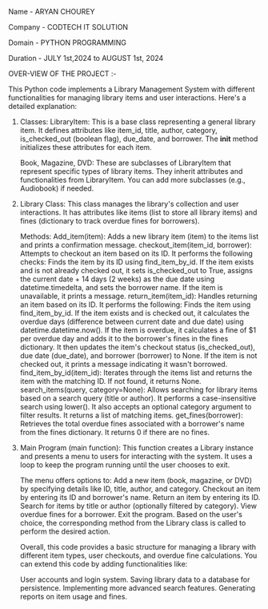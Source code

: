 Name - ARYAN CHOUREY

Company - CODTECH IT SOLUTION

Domain - PYTHON PROGRAMMING

Duration - JULY 1st,2024 to AUGUST 1st, 2024

OVER-VIEW OF THE PROJECT :-

This Python code implements a Library Management System with different functionalities for managing library items and user interactions. Here's a detailed explanation:

1.  Classes:
    LibraryItem: This is a base class representing a general library item. It defines attributes like item_id, title, author, category, is_checked_out (boolean flag), due_date, and borrower. The __init__ method 
    initializes these attributes for each item.

    Book, Magazine, DVD: These are subclasses of LibraryItem that represent specific types of library items. They inherit attributes and functionalities from LibraryItem. You can add more subclasses (e.g., 
    Audiobook) if needed.

2.  Library Class:
    This class manages the library's collection and user interactions. It has attributes like items (list to store all library items) and fines (dictionary to track overdue fines for borrowers).

    Methods:
    Add_item(item): Adds a new library item (item) to the items list and prints a confirmation message.
    checkout_item(item_id, borrower): Attempts to checkout an item based on its ID. It performs the following checks:
    Finds the item by its ID using find_item_by_id.
    If the item exists and is not already checked out, it sets is_checked_out to True, assigns the current date + 14 days (2 weeks) as the due date using datetime.timedelta, and sets the borrower name.
    If the item is unavailable, it prints a message.
    return_item(item_id): Handles returning an item based on its ID. It performs the following:
    Finds the item using find_item_by_id.
    If the item exists and is checked out, it calculates the overdue days (difference between current date and due date) using datetime.datetime.now().
    If the item is overdue, it calculates a fine of $1 per overdue day and adds it to the borrower's fines in the fines dictionary.
    It then updates the item's checkout status (is_checked_out), due date (due_date), and borrower (borrower) to None.
    If the item is not checked out, it prints a message indicating it wasn't borrowed.
    find_item_by_id(item_id): Iterates through the items list and returns the item with the matching ID. If not found, it returns None.
    search_items(query, category=None): Allows searching for library items based on a search query (title or author). It performs a case-insensitive search using lower(). It also accepts an optional category 
    argument to filter results. It returns a list of matching items.
    get_fines(borrower): Retrieves the total overdue fines associated with a borrower's name from the fines dictionary. It returns 0 if there are no fines.

3. Main Program (main function):
   This function creates a Library instance and presents a menu to users for interacting with the system.
   It uses a loop to keep the program running until the user chooses to exit.

   The menu offers options to:
    Add a new item (book, magazine, or DVD) by specifying details like ID, title, author, and category.
    Checkout an item by entering its ID and borrower's name.
    Return an item by entering its ID.
    Search for items by title or author (optionally filtered by category).
    View overdue fines for a borrower.
    Exit the program.
    Based on the user's choice, the corresponding method from the Library class is called to perform the desired action.
    
    Overall, this code provides a basic structure for managing a library with different item types, user checkouts, and overdue fine calculations. You can extend this code by adding functionalities like:
    
    User accounts and login system.
    Saving library data to a database for persistence.
    Implementing more advanced search features.
    Generating reports on item usage and fines.
